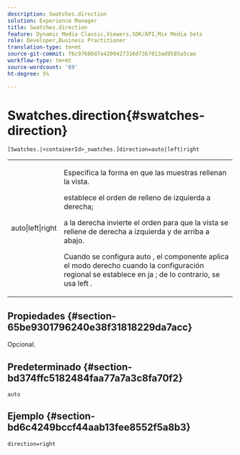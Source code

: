 ```yaml
---
description: Swatches.direction
solution: Experience Manager
title: Swatches.direction
feature: Dynamic Media Classic,Viewers,SDK/API,Mix Media Sets
role: Developer,Business Practitioner
translation-type: tm+mt
source-git-commit: f6c97606d7a4209427316d7367013ad9585a5cae
workflow-type: tm+mt
source-wordcount: '69'
ht-degree: 5%

---
```



# Swatches.direction{#swatches-direction}

`[Swatches.|<containerId>_swatches.]direction=auto|left|right`

<table id="table_B4B930A32C0742F4932BF071B9EEA9F4"> 
 <tbody> 
  <tr> 
   <td> <p> <span class="codeph"> auto|left|right  </span> </p> </td> 
   <td> <p> Especifica la forma en que las muestras rellenan la vista. </p> <p> <span class="codeph"> establece el  </span> orden de relleno de izquierda a derecha; </p> <p> <span class="codeph"> a la derecha  </span> invierte el orden para que la vista se rellene de derecha a izquierda y de arriba a abajo. </p> <p>Cuando se configura <span class="codeph"> auto </span>, el componente aplica el modo <span class="codeph"> derecho </span> cuando la configuración regional se establece en <span class="codeph"> ja </span>; de lo contrario, se usa left . </p> </td> 
  </tr> 
 </tbody> 
</table>

## Propiedades {#section-65be9301796240e38f31818229da7acc}

Opcional.

## Predeterminado {#section-bd374ffc5182484faa77a7a3c8fa70f2}

`auto`

## Ejemplo {#section-bd6c4249bccf44aab13fee8552f5a8b3}

`direction=right`
